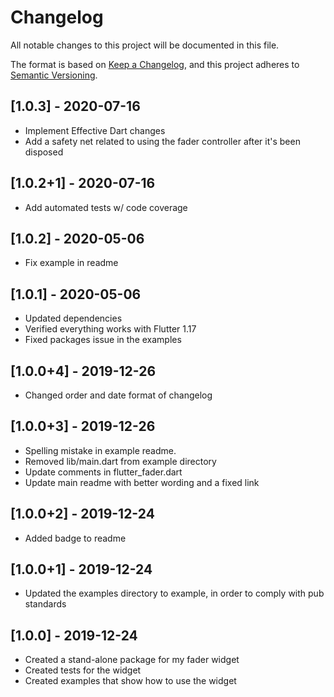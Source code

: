 # Changelog
All notable changes to this project will be documented in this file.

The format is based on [Keep a Changelog](https://keepachangelog.com/en/1.0.0/),
and this project adheres to [Semantic Versioning](https://semver.org/spec/v2.0.0.html).

## [1.0.3] - 2020-07-16
* Implement Effective Dart changes
* Add a safety net related to using the fader controller after it's been disposed

## [1.0.2+1] - 2020-07-16
* Add automated tests w/ code coverage

## [1.0.2] - 2020-05-06
* Fix example in readme

## [1.0.1] - 2020-05-06
* Updated dependencies
* Verified everything works with Flutter 1.17
* Fixed packages issue in the examples

## [1.0.0+4] - 2019-12-26
* Changed order and date format of changelog

## [1.0.0+3] - 2019-12-26
* Spelling mistake in example readme.
* Removed lib/main.dart from example directory
* Update comments in flutter_fader.dart
* Update main readme with better wording and a fixed link

## [1.0.0+2] - 2019-12-24
* Added badge to readme

## [1.0.0+1] - 2019-12-24
* Updated the examples directory to example, in order to comply with pub standards

## [1.0.0] - 2019-12-24
* Created a stand-alone package for my fader widget
* Created tests for the widget
* Created examples that show how to use the widget